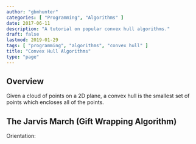 ```yaml
---
author: "gbmhunter"
categories: [ "Programming", "Algorithms" ]
date: 2017-06-11
description: "A tutorial on popular convex hull algorithms."
draft: false
lastmod: 2019-01-29
tags: [ "programming", "algorithms", "convex hull" ]
title: "Convex Hull Algorithms"
type: "page"
---
```


## Overview

Given a cloud of points on a 2D plane, a convex hull is the smallest set of points which encloses all of the points.

## The Jarvis March (Gift Wrapping Algorithm)

Orientation:


